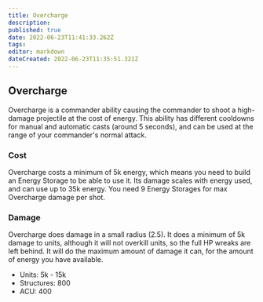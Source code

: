 ```yaml
---
title: Overcharge
description: 
published: true
date: 2022-06-23T11:41:33.262Z
tags: 
editor: markdown
dateCreated: 2022-06-23T11:35:51.321Z
---
```


## Overcharge

Overcharge is a commander ability causing the commander to shoot a high-damage projectile at the cost of energy. This ability has different cooldowns for manual and automatic casts (around 5 seconds), and can be used at the range of your commander's normal attack.

### Cost

Overcharge costs a minimum of 5k energy, which means you need to build an Energy Storage to be able to use it. Its damage scales with energy
used, and can use up to 35k energy. You need 9 Energy Storages for max Overcharge damage per shot.

### Damage

Overcharge does damage in a small radius (2.5). It does a minimum of 5k damage to units, although it will not overkill units, so the full HP
wreaks are left behind. It will do the maximum amount of damage it can, for the amount of energy you have available.

-   Units: 5k - 15k
-   Structures: 800
-   ACU: 400